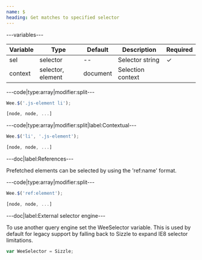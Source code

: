 ```yaml
---
name: $
heading: Get matches to specified selector
---
```


---variables---

| Variable | Type | Default | Description | Required |
| -- | -- | -- | -- | -- |
| sel | selector| -- | Selector string | &#10003; |
| context | selector, element | document | Selection context ||

---code|type:array|modifier:split---

```javascript
Wee.$('.js-element li');
```

```javascript
[node, node, ...]
```

---code|type:array|modifier:split|label:Contextual---

```javascript
Wee.$('li', '.js-element');
```

```javascript
[node, node, ...]
```

---doc|label:References---

Prefetched elements can be selected by using the 'ref:name' format.

---code|type:array|modifier:split---

```javascript
Wee.$('ref:element');
```

```javascript
[node, node, ...]
```

---doc|label:External selector engine---

To use another query engine set the WeeSelector variable. This is used by default for legacy support by falling back to Sizzle to expand IE8 selector limitations.

```javascript
var WeeSelector = Sizzle;
```